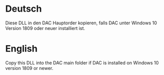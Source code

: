 # Deutsch

Diese DLL in den DAC Hauptorder kopieren, falls DAC unter Windows 10 Version 1809 oder neuer installiert ist.

# English

Copy this DLL into the DAC main folder if DAC is installed on Windows 10 version 1809 or newer.